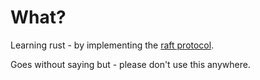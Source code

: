 # What?

Learning rust - by implementing the [raft protocol](https://raft.github.io/raft.pdf).

Goes without saying but - please don't use this anywhere.
